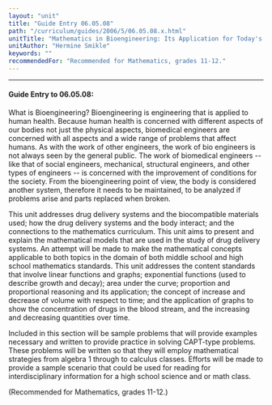 ```yaml
---
layout: "unit"
title: "Guide Entry 06.05.08"
path: "/curriculum/guides/2006/5/06.05.08.x.html"
unitTitle: "Mathematics in Bioengineering: Its Application for Today's Students"
unitAuthor: "Hermine Smikle"
keywords: ""
recommendedFor: "Recommended for Mathematics, grades 11-12."
---
```

<body>
<hr/>
<h4>
Guide Entry to 06.05.08:
</h4>
<p>
What is Bioengineering? Bioengineering is engineering that is applied to human health. Because human health is concerned with different aspects of our bodies not just the physical aspects, biomedical engineers are concerned with all aspects and a wide range of problems that affect humans. As with the work of other engineers, the work of bio engineers is not always seen by the general public. The work of biomedical engineers --like that of social engineers, mechanical, structural engineers, and other types of engineers -- is concerned with the improvement of conditions for the society. From the bioengineering point of view, the body is considered another system, therefore it needs to be maintained, to be analyzed if problems arise and parts replaced when broken.
</p>
<p>
This unit addresses drug delivery systems and the biocompatible materials used; how the drug delivery systems and the body interact; and the connections to the mathematics curriculum. This unit aims to present and explain the mathematical models that are used in the study of drug delivery systems. An attempt will be made to make the mathematical concepts applicable to both topics in the domain of both middle school and high school mathematics standards. This unit addresses the content standards that involve linear functions and graphs; exponential functions (used to describe growth and decay); area under the curve; proportion and proportional reasoning and its application; the concept of increase and decrease of volume with respect to time; and the application of graphs to show the concentration of drugs in the blood stream, and the increasing and decreasing quantities over time.
</p>
<p>
Included in this section will be sample problems that will provide examples necessary and written to provide practice in solving CAPT-type problems. These problems will be written so that they will employ mathematical strategies from algebra 1 through to calculus classes. Efforts will be made to provide a sample scenario that could be used for reading for interdisciplinary information for a high school science and or math class.
</p>
<p>
(Recommended for Mathematics, grades 11-12.)
</p>
</body>